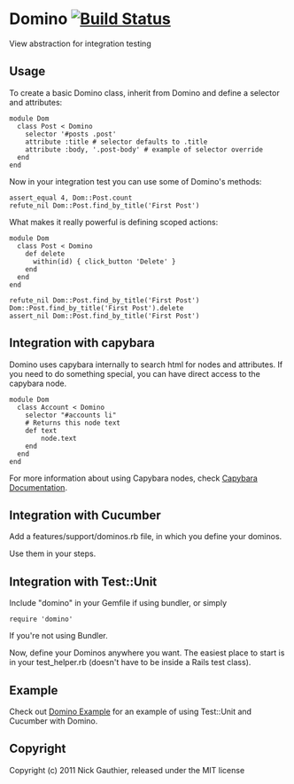# Domino [![Build Status](http://travis-ci.org/ngauthier/domino.png)](http://travis-ci.org/ngauthier/domino)

View abstraction for integration testing

## Usage

To create a basic Domino class, inherit from Domino and
define a selector and attributes:

    module Dom
      class Post < Domino
        selector '#posts .post'
        attribute :title # selector defaults to .title
        attribute :body, '.post-body' # example of selector override
      end
    end

Now in your integration test you can use some of Domino's methods:

    assert_equal 4, Dom::Post.count
    refute_nil Dom::Post.find_by_title('First Post')

What makes it really powerful is defining scoped actions:

    module Dom
      class Post < Domino
        def delete
          within(id) { click_button 'Delete' }
        end
      end
    end

    refute_nil Dom::Post.find_by_title('First Post')
    Dom::Post.find_by_title('First Post').delete
    assert_nil Dom::Post.find_by_title('First Post')

## Integration with capybara

Domino uses capybara internally to search html for nodes and
attributes. If you need to do something special, you can have direct
access to the capybara node.

    module Dom
      class Account < Domino
        selector "#accounts li"
        # Returns this node text
        def text
            node.text
        end
      end
    end

For more information about using Capybara nodes, check [Capybara Documentation](https://github.com/jnicklas/capybara/blob/master/README.rdoc).


## Integration with Cucumber

Add a features/support/dominos.rb file, in which you define your dominos.

Use them in your steps.

## Integration with Test::Unit

Include "domino" in your Gemfile if using bundler, or simply

    require 'domino'

If you're not using Bundler.

Now, define your Dominos anywhere you want. The easiest place to start is
in your test\_helper.rb (doesn't have to be inside a Rails test class).

## Example

Check out [Domino Example](http://github.com/ngauthier/domino_example) for an
example of using Test::Unit and Cucumber with Domino.

## Copyright

Copyright (c) 2011 Nick Gauthier, released under the MIT license
